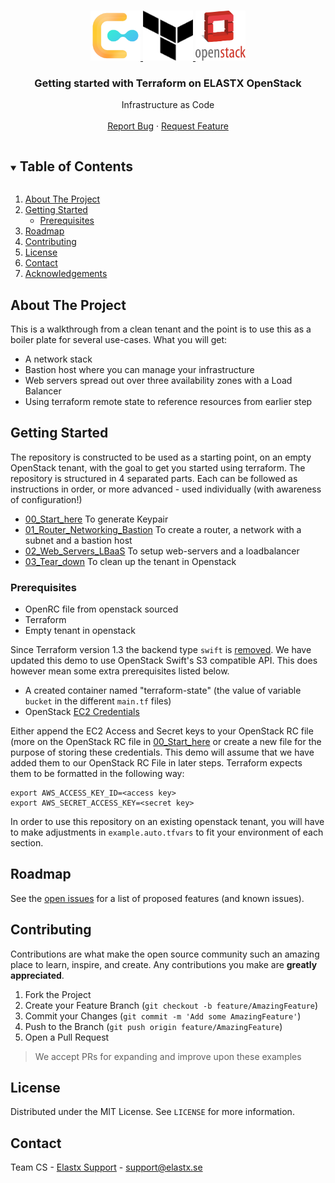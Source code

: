 <!-- PROJECT LOGO -->
<br />
<p align="center">
  <a href="https://github.com/github_username/repo_name">
    <img src="images/logo.png" alt="Logo" width="80" height="80">
    <img src="images/terraform.png" alt="Logo" width="80" height="80">
    <img src="images/openstack.png" alt="Logo" width="80" height="80">
  </a>

  <h3 align="center">Getting started with Terraform on ELASTX OpenStack</h3>

  <p align="center">
    Infrastructure as Code
    <br />
    <br />
       <a href="https://github.com/elastx/getting-started-elx-openstack/issues">Report Bug</a>
    ·
    <a href="https://github.com/elastx/getting-started-elx-openstack/issues">Request Feature</a>
  </p>
</p>


<!-- TABLE OF CONTENTS -->
<details open="open">
  <summary><h2 style="display: inline-block">Table of Contents</h2></summary>
  <ol>
    <li>
      <a href="#about-the-project">About The Project</a>
    </li>
    <li>
      <a href="#getting-started">Getting Started</a>
      <ul>
        <li><a href="#prerequisites">Prerequisites</a></li>
      </ul>
    </li>
    <li><a href="#roadmap">Roadmap</a></li>
    <li><a href="#contributing">Contributing</a></li>
    <li><a href="#license">License</a></li>
    <li><a href="#contact">Contact</a></li>
    <li><a href="#acknowledgements">Acknowledgements</a></li>
  </ol>
</details>


<!-- ABOUT THE PROJECT -->
## About The Project

This is a walkthrough from a clean tenant and the point is to use this as a boiler plate for several use-cases. What you will get:

* A network stack
* Bastion host where you can manage your infrastructure
* Web servers spread out over three availability zones with a Load Balancer
* Using terraform remote state to reference resources from earlier step


<!-- GETTING STARTED -->
## Getting Started

The repository is constructed to be used as a starting point, on an empty OpenStack tenant, with the goal to get you started using terraform.
The repository is structured in 4 separated parts. Each can be followed as instructions in order, or more advanced - used individually (with awareness of configuration!)

* [00_Start_here](./00_Start_here/README.md) To generate Keypair
* [01_Router_Networking_Bastion](./01_Router_Networking_Bastion/README.md) To create a router, a network with a subnet and a bastion host
* [02_Web_Servers_LBaaS](./02_Web_Servers_LBaaS/README.md) To setup web-servers and a loadbalancer
* [03_Tear_down](./03_Tear_down/README.md) To clean up the tenant in Openstack

### Prerequisites

* OpenRC file from openstack sourced
* Terraform
* Empty tenant in openstack

Since Terraform version 1.3 the backend type `swift` is [removed](https://developer.hashicorp.com/terraform/language/settings/backends/configuration#available-backends). We have updated this demo to use OpenStack Swift's S3 compatible API. This does however mean some extra prerequisites listed below.

* A created container named "terraform-state" (the value of variable `bucket` in the different `main.tf` files)
* OpenStack [EC2 Credentials](https://docs.elastx.cloud/docs/openstack-iaas/guides/ec2_credentials/)

Either append the EC2 Access and Secret keys to your OpenStack RC file (more on the OpenStack RC file in [00_Start_here](./00_Start_here/README.md) or create a new file for the purpose of storing these credentials. This demo will assume that we have added them to our OpenStack RC File in later steps. Terraform expects them to be formatted in the following way:

```shell
export AWS_ACCESS_KEY_ID=<access key>
export AWS_SECRET_ACCESS_KEY=<secret key>
```

In order to use this repository on an existing openstack tenant, you will have to make adjustments in `example.auto.tfvars` to fit your environment of each section.

<!-- ROADMAP -->
## Roadmap

See the [open issues](https://github.com/elastx/getting-started-elx-openstack/issues) for a list of proposed features (and known issues).


<!-- CONTRIBUTING -->
## Contributing

Contributions are what make the open source community such an amazing place to learn, inspire, and create. Any contributions you make are **greatly appreciated**.

1. Fork the Project
2. Create your Feature Branch (`git checkout -b feature/AmazingFeature`)
3. Commit your Changes (`git commit -m 'Add some AmazingFeature'`)
4. Push to the Branch (`git push origin feature/AmazingFeature`)
5. Open a Pull Request

> We accept PRs for expanding and improve upon these examples


<!-- LICENSE -->
## License

Distributed under the MIT License. See `LICENSE` for more information.


<!-- CONTACT -->
## Contact

Team CS - [Elastx Support](http://support.elastx.se) - support@elastx.se
